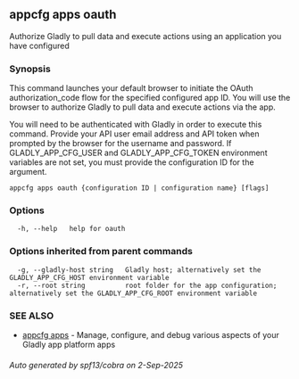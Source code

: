 ## appcfg apps oauth

Authorize Gladly to pull data and execute actions using an application you have configured

### Synopsis


This command launches your default browser to initiate the OAuth authorization_code flow for the specified configured app ID. You will use the browser to authorize Gladly to pull data and execute actions via the app.

You will need to be authenticated with Gladly in order to execute this command. Provide your API user email address and API token when prompted by the browser for the username and password.
If GLADLY_APP_CFG_USER and GLADLY_APP_CFG_TOKEN environment variables are not set, you must provide the configuration ID for the argument.


```
appcfg apps oauth {configuration ID | configuration name} [flags]
```

### Options

```
  -h, --help   help for oauth
```

### Options inherited from parent commands

```
  -g, --gladly-host string   Gladly host; alternatively set the GLADLY_APP_CFG_HOST environment variable
  -r, --root string          root folder for the app configuration; alternatively set the GLADLY_APP_CFG_ROOT environment variable
```

### SEE ALSO

* [appcfg apps](appcfg_apps.md)	 - Manage, configure, and debug various aspects of your Gladly app platform apps

###### Auto generated by spf13/cobra on 2-Sep-2025
